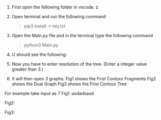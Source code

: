 ﻿1. First open the following folder in vscode.
z
2. Open terminal and run the following command 
    >pip3 install -r req.txt

3. Open the Main.py file and in the terminal type the following command
    >python3 Main.py

4. U should see the following:


5. Now you have to enter resolution of the tree. (Enter a integer value greater than 3.)


6. It will then open 3 graphs.
    Fig1 shows the First Contour Fragments 
    Fig2 shows the Dual Graph 
    Fig3 shows the First Contour Tree

For example take input as 7
Fig1 :asdadsasd



Fig2:



Fig3:


